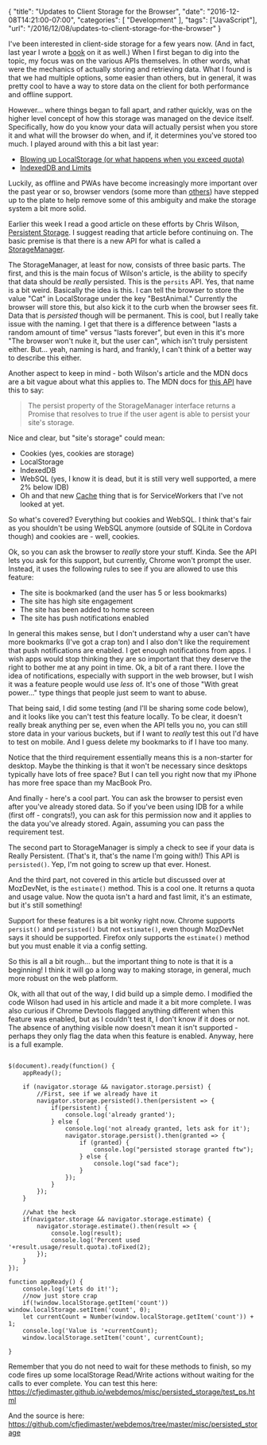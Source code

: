 
{
	"title": "Updates to Client Storage for the Browser",
	"date": "2016-12-08T14:21:00-07:00",
	"categories": [
		"Development"
	],
	"tags": ["JavaScript"],
	"url": "/2016/12/08/updates-to-client-storage-for-the-browser"
}

I've been interested in client-side storage for a few years now. (And in fact, last year I wrote a [book](https://www.amazon.com/Client-Side-Data-Storage-Keeping-Local/dp/1491935111/ref=as_sl_pc_qf_sp_asin_til?tag=raymondcamden-20&linkCode=w00&linkId=URSVDLKI2FLVLMFM&creativeASIN=1491935111) on it as well.) When I first began to dig into the topic, my focus was on the various APIs themselves. In other words, what were the mechanics of actually storing
and retrieving data. What I found is that we had multiple options, some easier than others, but in general, it was pretty cool to have a way 
to store data on the client for both performance and offline support. 

However... where things began to fall apart, and rather quickly, was on the higher level concept of how this storage was managed on the device itself. Specifically, how
do you know your data will actually persist when you store it and what will the browser do when, and if, it determines you've stored too much. I played around with this
a bit last year:

* [Blowing up LocalStorage (or what happens when you exceed quota)](https://www.raymondcamden.com/2015/04/14/blowing-up-localstorage-or-what-happens-when-you-exceed-quota)
* [IndexedDB and Limits](https://www.raymondcamden.com/2015/04/17/indexeddb-and-limits)

Luckily, as offline and PWAs have become increasingly more important over the past year or so, browser vendors (some more than [others](http://apple.com)) have
stepped up to the plate to help remove some of this ambiguity and make the storage system a bit more solid.

Earlier this week I read a good article on these efforts by Chris Wilson, [Persistent Storage](https://developers.google.com/web/updates/2016/06/persistent-storage). I 
suggest reading that article before continuing on. The basic premise is that there is a new API for what is called a [StorageManager](https://developer.mozilla.org/en-US/docs/Web/API/StorageManager).

The StorageManager, at least for now, consists of three basic parts. The first, and this is the main focus of Wilson's 
article, is the ability 
to specify that data should be *really* persisted. This is the <code>persits</code> API. Yes, that name is a bit weird. 
Basically the idea is this. I can tell the browser to store the value "Cat" in LocalStorage under the key "BestAnimal." 
Currently the browser will store this, but also kick it to the curb when the browser sees fit. Data that 
is *persisted* though will be permanent.  This is cool, but I really take issue with the naming. I get that there is a difference between
"lasts a random amount of time" versus "lasts forever", but even in this it's more "The browser won't nuke it, but the user can", which isn't truly persistent either. But... yeah, naming
is hard, and frankly, I can't think of a better way to describe this either.

Another aspect to keep in mind - both Wilson's article and the MDN docs are a bit vague about what this applies to. The MDN docs for
[this API](https://developer.mozilla.org/en-US/docs/Web/API/StorageManager/persist) have this to say:

<blockquote>
The persist property of the StorageManager interface returns a Promise that resolves to true if the 
user agent is able to persist your site's storage.
</blockquote>

Nice and clear, but "site's storage" could mean:

* Cookies (yes, cookies are storage)
* LocalStorage
* IndexedDB
* WebSQL (yes, I know it is dead, but it is still very well supported, a mere 2% below IDB)
* Oh and that new [Cache](https://developer.mozilla.org/en-US/docs/Web/API/Cache) thing that is for ServiceWorkers that I've not looked at yet.

So what's covered? Everything but cookies and WebSQL. I think that's fair as you shouldn't be using WebSQL anymore (outside of SQLite in Cordova though) and cookies are - well, cookies.

Ok, so you can ask the browser to *really* store your stuff. Kinda. See the API lets you ask for this support, but currently, Chrome won't prompt
the user. Instead, it uses the following rules to see if you are allowed to use this feature:

* The site is bookmarked (and the user has 5 or less bookmarks)
* The site has high site engagement
* The site has been added to home screen
* The site has push notifications enabled

In general this makes sense, but I don't understand why a user can't have more bookmarks (I've got a crap ton) and I also don't
like the requirement that push notifications are enabled. I get enough notifications from apps. I wish apps would stop thinking they are
so important that they deserve the right to bother me at any point in time. Ok, a bit of a rant there. I love the idea of notifications, especially
with support in the web browser, but I wish it was a feature people would use *less* of. It's one of those "With great power..." type things that
people just seem to want to abuse. 

That being said, I did some testing (and I'll be sharing some code below), and it looks like you can't test this feature locally. To be clear, 
it doesn't really break anything per se, even when the API tells you no, you can still store data in your various buckets, but if I want to *really*
test this out I'd have to test on mobile. And I guess delete my bookmarks to if I have too many. 

Notice that the third requirement essentially means this is a non-starter for desktop. Maybe the thinking is that it won't be necessary 
since desktops typically have lots of free space? But I can tell you right now that my iPhone has more free space than my MacBook Pro.

And finally - here's a cool part. You can ask the browser to persist even after you've already stored data. So if you've been using
IDB for a while (first off - congrats!), you can ask for this permission now and it applies to the data you've already stored. Again, assuming you can pass 
the requirement test.

The second part to StorageManager is simply a check to see if your data is Really Persistent. (That's it, that's the name I'm going with!) 
This API is <code>persisted()</code>. Yep, I'm not going to screw up that ever. Honest. 

And the third part, not covered in this article but discussed over at MozDevNet, is the <code>estimate()</code> method. This is a cool one. It returns a quota and usage value. 
Now the quota isn't a hard and fast limit, it's an estimate, but it's still something! 

Support for these features is a bit wonky right now. Chrome supports <code>persist()</code> and <code>persisted()</code> but
not <code>estimate()</code>, even though MozDevNet says it should be supported. Firefox only supports the <code>estimate()</code> method but you must
enable it via a config setting.

So this is all a bit rough... but the important thing to note is that it is a beginning! I think it will go a long way
to making storage, in general, much more robust on the web platform.

Ok, with all that out of the way, I did build up a simple demo. I modified the code Wilson had used in his article and made it a
bit more complete. I was also curious if Chrome Devtools flagged anything different when this feature was enabled, but as I couldn't
test it, I don't know if it does or not. The absence of anything visible now doesn't mean it isn't supported - perhaps they only flag
the data when this feature is enabled. Anyway, here is a full example. 

<pre><code class="language-javascript">
$(document).ready(function() {
	appReady();

	if (navigator.storage &amp;&amp; navigator.storage.persist) {
		&#x2F;&#x2F;First, see if we already have it
		navigator.storage.persisted().then(persistent =&gt; {
			if(persistent) {
				console.log(&#x27;already granted&#x27;);
			} else {
				console.log(&#x27;not already granted, lets ask for it&#x27;);
				navigator.storage.persist().then(granted =&gt; {
					if (granted) {
						console.log(&quot;persisted storage granted ftw&quot;);
					} else {
						console.log(&quot;sad face&quot;);
					}
				});
			}
		});
	}

	&#x2F;&#x2F;what the heck
	if(navigator.storage &amp;&amp; navigator.storage.estimate) {
		navigator.storage.estimate().then(result =&gt; {
			console.log(result);
			console.log(&#x27;Percent used &#x27;+result.usage&#x2F;result.quota).toFixed(2);
		});
	}
});

function appReady() {
	console.log(&#x27;Lets do it!&#x27;);
	&#x2F;&#x2F;now just store crap
	if(!window.localStorage.getItem(&#x27;count&#x27;)) window.localStorage.setItem(&#x27;count&#x27;, 0);
	let currentCount = Number(window.localStorage.getItem(&#x27;count&#x27;)) + 1;
	console.log(&#x27;Value is &#x27;+currentCount);
	window.localStorage.setItem(&#x27;count&#x27;, currentCount);

}
</code></pre>

Remember that you do not need to wait for these methods to finish, so my code fires up some localStorage Read/Write actions 
without waiting for the calls to ever complete. You can test this here: https://cfjedimaster.github.io/webdemos/misc/persisted_storage/test_ps.html

And the source is here: https://github.com/cfjedimaster/webdemos/tree/master/misc/persisted_storage